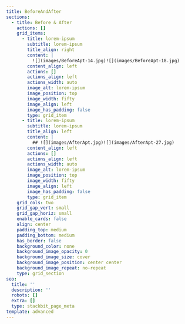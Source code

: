 ```yaml
---
title: BeforeAndAfter
sections:
  - title: Before & After
    actions: []
    grid_items:
      - title: lorem-ipsum
        subtitle: lorem-ipsum
        title_align: right
        content: |
          ![](images/BeforeApt-14.jpg)![](images/BeforeApt-18.jpg)
        content_align: left
        actions: []
        actions_align: left
        actions_width: auto
        image_alt: lorem-ipsum
        image_position: top
        image_width: fifty
        image_align: left
        image_has_padding: false
        type: grid_item
      - title: lorem-ipsum
        subtitle: lorem-ipsum
        title_align: left
        content: |
          ## ![](images/AfterApt.jpg)![](images/AfterApt-27.jpg)
        content_align: left
        actions: []
        actions_align: left
        actions_width: auto
        image_alt: lorem-ipsum
        image_position: top
        image_width: fifty
        image_align: left
        image_has_padding: false
        type: grid_item
    grid_cols: two
    grid_gap_vert: small
    grid_gap_horiz: small
    enable_cards: false
    align: center
    padding_top: medium
    padding_bottom: medium
    has_border: false
    background_color: none
    background_image_opacity: 0
    background_image_size: cover
    background_image_position: center center
    background_image_repeat: no-repeat
    type: grid_section
seo:
  title: ''
  description: ''
  robots: []
  extra: []
  type: stackbit_page_meta
template: advanced
---
```

